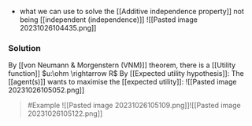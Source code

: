 - what we can use to solve the [[Additive independence property]] not being [[independent (independence)]]
![[Pasted image 20231026104435.png]]

### Solution
By [[von Neumann & Morgenstern (VNM)]] theorem, there is a [[Utility function]]  $u:\ohm \rightarrow R$
By [[Expected utility hypothesis]]: The [[agent(s)]] wants to maximise the [[expected utility]]:
![[Pasted image 20231026105052.png]]
>	#Example 
>	![[Pasted image 20231026105109.png]]![[Pasted image 20231026105122.png]]